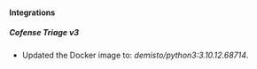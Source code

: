#### Integrations
##### Cofense Triage v3
- Updated the Docker image to: *demisto/python3:3.10.12.68714*.

